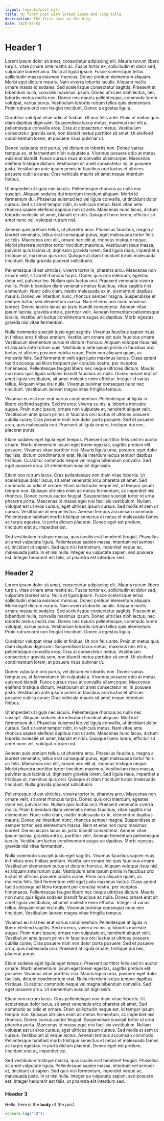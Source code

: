 ```yaml
---
layout: layouts/post.njk
title: My first post with loreum ipsum and long title
description: The first post on the blog
date: 2020-08-01
---
```

# Header 1

Lorem ipsum dolor sit amet, consectetur adipiscing elit. Mauris rutrum libero turpis, vitae ornare ante mattis ac. Fusce tortor ex, sollicitudin et dolor sed, vulputate laoreet arcu. Nulla at ligula ipsum. Fusce scelerisque tellus sollicitudin massa euismod rhoncus. Donec pretium elementum aliquam. Morbi eget dictum mauris. Nam viverra lobortis iaculis. Aliquam mollis ornare massa id sodales. Sed scelerisque consectetur sagittis. Praesent at bibendum nulla, convallis maximus ipsum. Donec ultricies nibh lectus, nec lobortis metus mollis nec. Donec nec mauris pellentesque, commodo lorem volutpat, varius purus. Vestibulum lobortis rutrum tellus quis elementum. Proin rutrum orci non feugiat tincidunt. Donec a egestas ligula.

Curabitur volutpat vitae odio at finibus. Ut non felis ante. Proin at metus quis diam dapibus dignissim. Suspendisse lacus metus, maximus nec elit a, pellentesque convallis eros. Cras at consectetur metus. Vestibulum consectetur gravida sem, non blandit metus porttitor sit amet. Ut eleifend condimentum lorem, et posuere risus pulvinar ut.

Donec vulputate orci purus, vel dictum ex lobortis non. Donec varius tempus ex, et fermentum nibh vulputate a. Vivamus posuere odio at metus euismod blandit. Fusce cursus risus at convallis ullamcorper. Maecenas eleifend tristique dictum. Vestibulum sit amet consectetur mi, in posuere justo. Vestibulum ante ipsum primis in faucibus orci luctus et ultrices posuere cubilia curae; Cras vehicula mauris sit amet neque interdum finibus.

Ut imperdiet ut ligula nec iaculis. Pellentesque rhoncus ac nulla nec suscipit. Aliquam sodales dui interdum tincidunt aliquam. Morbi id fermentum dui. Phasellus euismod leo vel ligula convallis, ut tincidunt dolor cursus. Sed sit amet tempor nibh, in vehicula metus. Nam vitae ante rhoncus sapien eleifend dapibus non ut ante. Maecenas nunc lacus, dictum lobortis molestie sit amet, blandit et nibh. Quisque libero lorem, efficitur sit amet nunc vel, volutpat rutrum nisl.

Aenean quis pretium tellus, ut pharetra arcu. Phasellus faucibus, magna a laoreet venenatis, tellus erat consequat purus, eget malesuada tortor felis ac felis. Maecenas orci elit, ornare nec elit at, rhoncus tristique neque. Morbi pharetra porttitor tortor tincidunt maximus. Vestibulum risus massa, pulvinar quis lacinia ut, dignissim gravida lorem. Sed ligula risus, imperdiet a tristique ut, maximus quis orci. Quisque at diam tincidunt turpis malesuada tincidunt. Nulla gravida placerat sollicitudin.

Pellentesque id est ultricies, viverra tortor in, pharetra arcu. Maecenas non ornare velit, sit amet rhoncus turpis. Donec quis orci interdum, egestas dolor vel, pulvinar leo. Nullam quis luctus orci. Praesent venenatis viverra mollis. Proin bibendum diam venenatis metus faucibus, vitae sagittis nisi elementum. Nunc odio diam, mattis malesuada ex in, elementum dapibus mauris. Donec vel interdum nunc, rhoncus semper magna. Suspendisse et semper tortor, sed elementum massa. Nam et eros non nunc maximus laoreet. Donec iaculis lacus ac justo blandit consectetur. Aenean vitae ipsum lacinia, gravida ante a, porttitor velit. Aenean fermentum pellentesque iaculis. Vestibulum luctus condimentum augue ac dapibus. Morbi egestas gravida nisi vitae fermentum.

Nulla commodo suscipit justo eget sagittis. Vivamus faucibus sapien risus, in finibus eros finibus pretium. Vestibulum ornare est quis faucibus ornare. Vestibulum elementum purus et dictum rhoncus. Aliquam volutpat risus nisl, et aliquam ante rutrum quis. Vestibulum ante ipsum primis in faucibus orci luctus et ultrices posuere cubilia curae; Proin non aliquam quam, ac molestie felis. Sed fermentum velit eget justo maximus luctus. Class aptent taciti sociosqu ad litora torquent per conubia nostra, per inceptos himenaeos. Pellentesque feugiat libero nec neque ultricies dictum. Mauris non nunc quis ligula sodales blandit faucibus ac nulla. Donec ornare erat sit amet ligula vestibulum, sit amet molestie enim efficitur. Integer id varius tellus. Aliquam vitae nisl nulla. Vivamus pulvinar consequat nunc nec tincidunt. Vestibulum laoreet magna vitae fringilla tempus.

Vivamus eu nisl nec erat varius condimentum. Pellentesque at ligula in libero eleifend sagittis. Sed mi eros, viverra eu nisi a, lobortis molestie augue. Proin nunc ipsum, ornare non vulputate et, hendrerit aliquet velit. Vestibulum ante ipsum primis in faucibus orci luctus et ultrices posuere cubilia curae; Cras posuere nibh non dolor porta posuere. Sed et posuere arcu, quis malesuada orci. Praesent at ligula ornare, tristique dui nec, placerat purus.

Etiam sodales eget ligula eget tempus. Praesent porttitor felis sed mi auctor ornare. Morbi elementum ipsum eget lorem egestas, sagittis pretium elit posuere. Vivamus vitae porttitor nisi. Mauris ligula urna, posuere eget dolor facilisis, dictum condimentum erat. Nulla interdum lectus tempor dapibus tristique. Curabitur commodo neque vel magna bibendum convallis. Sed eget posuere arcu. Ut elementum suscipit dignissim.

Etiam non rutrum lacus. Cras pellentesque non diam vitae lobortis. Ut scelerisque dolor lacus, sit amet venenatis arcu pharetra sit amet. Sed commodo ac odio et ornare. Etiam sollicitudin neque est, id tempor ipsum tempor non. Quisque ultricies enim ac metus fermentum, ac imperdiet nisl rhoncus. Donec cursus auctor feugiat. Suspendisse suscipit tortor id urna pharetra porta. Maecenas id massa eget nisi facilisis vestibulum. Nullam volutpat est ut eros cursus, eget ultrices ipsum cursus. Sed mollis et sem ut cursus. Vestibulum id neque lectus. Aenean tempus accumsan commodo. Pellentesque habitant morbi tristique senectus et netus et malesuada fames ac turpis egestas. In porta dictum placerat. Donec eget est pretium, tincidunt erat at, imperdiet est.

Sed vestibulum tristique massa, quis iaculis erat hendrerit feugiat. Phasellus sit amet vulputate ligula. Pellentesque sapien massa, interdum vel semper et, tincidunt ut sapien. Sed quis nisi fermentum, imperdiet neque ac, malesuada justo. In et nisi nulla. Integer eu vulputate sapien, sed posuere est. Integer hendrerit est felis, ut pharetra elit interdum sed.
## Header 2

Lorem ipsum dolor sit amet, consectetur adipiscing elit. Mauris rutrum libero turpis, vitae ornare ante mattis ac. Fusce tortor ex, sollicitudin et dolor sed, vulputate laoreet arcu. Nulla at ligula ipsum. Fusce scelerisque tellus sollicitudin massa euismod rhoncus. Donec pretium elementum aliquam. Morbi eget dictum mauris. Nam viverra lobortis iaculis. Aliquam mollis ornare massa id sodales. Sed scelerisque consectetur sagittis. Praesent at bibendum nulla, convallis maximus ipsum. Donec ultricies nibh lectus, nec lobortis metus mollis nec. Donec nec mauris pellentesque, commodo lorem volutpat, varius purus. Vestibulum lobortis rutrum tellus quis elementum. Proin rutrum orci non feugiat tincidunt. Donec a egestas ligula.

Curabitur volutpat vitae odio at finibus. Ut non felis ante. Proin at metus quis diam dapibus dignissim. Suspendisse lacus metus, maximus nec elit a, pellentesque convallis eros. Cras at consectetur metus. Vestibulum consectetur gravida sem, non blandit metus porttitor sit amet. Ut eleifend condimentum lorem, et posuere risus pulvinar ut.

Donec vulputate orci purus, vel dictum ex lobortis non. Donec varius tempus ex, et fermentum nibh vulputate a. Vivamus posuere odio at metus euismod blandit. Fusce cursus risus at convallis ullamcorper. Maecenas eleifend tristique dictum. Vestibulum sit amet consectetur mi, in posuere justo. Vestibulum ante ipsum primis in faucibus orci luctus et ultrices posuere cubilia curae; Cras vehicula mauris sit amet neque interdum finibus.

Ut imperdiet ut ligula nec iaculis. Pellentesque rhoncus ac nulla nec suscipit. Aliquam sodales dui interdum tincidunt aliquam. Morbi id fermentum dui. Phasellus euismod leo vel ligula convallis, ut tincidunt dolor cursus. Sed sit amet tempor nibh, in vehicula metus. Nam vitae ante rhoncus sapien eleifend dapibus non ut ante. Maecenas nunc lacus, dictum lobortis molestie sit amet, blandit et nibh. Quisque libero lorem, efficitur sit amet nunc vel, volutpat rutrum nisl.

Aenean quis pretium tellus, ut pharetra arcu. Phasellus faucibus, magna a laoreet venenatis, tellus erat consequat purus, eget malesuada tortor felis ac felis. Maecenas orci elit, ornare nec elit at, rhoncus tristique neque. Morbi pharetra porttitor tortor tincidunt maximus. Vestibulum risus massa, pulvinar quis lacinia ut, dignissim gravida lorem. Sed ligula risus, imperdiet a tristique ut, maximus quis orci. Quisque at diam tincidunt turpis malesuada tincidunt. Nulla gravida placerat sollicitudin.

Pellentesque id est ultricies, viverra tortor in, pharetra arcu. Maecenas non ornare velit, sit amet rhoncus turpis. Donec quis orci interdum, egestas dolor vel, pulvinar leo. Nullam quis luctus orci. Praesent venenatis viverra mollis. Proin bibendum diam venenatis metus faucibus, vitae sagittis nisi elementum. Nunc odio diam, mattis malesuada ex in, elementum dapibus mauris. Donec vel interdum nunc, rhoncus semper magna. Suspendisse et semper tortor, sed elementum massa. Nam et eros non nunc maximus laoreet. Donec iaculis lacus ac justo blandit consectetur. Aenean vitae ipsum lacinia, gravida ante a, porttitor velit. Aenean fermentum pellentesque iaculis. Vestibulum luctus condimentum augue ac dapibus. Morbi egestas gravida nisi vitae fermentum.

Nulla commodo suscipit justo eget sagittis. Vivamus faucibus sapien risus, in finibus eros finibus pretium. Vestibulum ornare est quis faucibus ornare. Vestibulum elementum purus et dictum rhoncus. Aliquam volutpat risus nisl, et aliquam ante rutrum quis. Vestibulum ante ipsum primis in faucibus orci luctus et ultrices posuere cubilia curae; Proin non aliquam quam, ac molestie felis. Sed fermentum velit eget justo maximus luctus. Class aptent taciti sociosqu ad litora torquent per conubia nostra, per inceptos himenaeos. Pellentesque feugiat libero nec neque ultricies dictum. Mauris non nunc quis ligula sodales blandit faucibus ac nulla. Donec ornare erat sit amet ligula vestibulum, sit amet molestie enim efficitur. Integer id varius tellus. Aliquam vitae nisl nulla. Vivamus pulvinar consequat nunc nec tincidunt. Vestibulum laoreet magna vitae fringilla tempus.

Vivamus eu nisl nec erat varius condimentum. Pellentesque at ligula in libero eleifend sagittis. Sed mi eros, viverra eu nisi a, lobortis molestie augue. Proin nunc ipsum, ornare non vulputate et, hendrerit aliquet velit. Vestibulum ante ipsum primis in faucibus orci luctus et ultrices posuere cubilia curae; Cras posuere nibh non dolor porta posuere. Sed et posuere arcu, quis malesuada orci. Praesent at ligula ornare, tristique dui nec, placerat purus.

Etiam sodales eget ligula eget tempus. Praesent porttitor felis sed mi auctor ornare. Morbi elementum ipsum eget lorem egestas, sagittis pretium elit posuere. Vivamus vitae porttitor nisi. Mauris ligula urna, posuere eget dolor facilisis, dictum condimentum erat. Nulla interdum lectus tempor dapibus tristique. Curabitur commodo neque vel magna bibendum convallis. Sed eget posuere arcu. Ut elementum suscipit dignissim.

Etiam non rutrum lacus. Cras pellentesque non diam vitae lobortis. Ut scelerisque dolor lacus, sit amet venenatis arcu pharetra sit amet. Sed commodo ac odio et ornare. Etiam sollicitudin neque est, id tempor ipsum tempor non. Quisque ultricies enim ac metus fermentum, ac imperdiet nisl rhoncus. Donec cursus auctor feugiat. Suspendisse suscipit tortor id urna pharetra porta. Maecenas id massa eget nisi facilisis vestibulum. Nullam volutpat est ut eros cursus, eget ultrices ipsum cursus. Sed mollis et sem ut cursus. Vestibulum id neque lectus. Aenean tempus accumsan commodo. Pellentesque habitant morbi tristique senectus et netus et malesuada fames ac turpis egestas. In porta dictum placerat. Donec eget est pretium, tincidunt erat at, imperdiet est.

Sed vestibulum tristique massa, quis iaculis erat hendrerit feugiat. Phasellus sit amet vulputate ligula. Pellentesque sapien massa, interdum vel semper et, tincidunt ut sapien. Sed quis nisi fermentum, imperdiet neque ac, malesuada justo. In et nisi nulla. Integer eu vulputate sapien, sed posuere est. Integer hendrerit est felis, ut pharetra elit interdum sed.
### Header 3
Hello, here is the **body** of the *post*. 

```js
console.log(":D");
```
